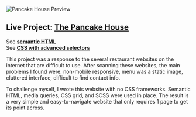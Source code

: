![Pancake House Preview](https://cdn.sanity.io/images/nof1t6y8/projects/9049948253f5c43a2a9f278247c30ed3cd9ce719-2538x1417.jpg)

## Live Project: [The Pancake House](https://pancakehouse.dev/)

See [**semantic HTML**](https://github.com/CarlsJr4/breakfastCafe/blob/master/index.html) \
See [**CSS with advanced selectors**](https://github.com/CarlsJr4/breakfastCafe/blob/master/stylesheets/pages/_home.scss)

This project was a response to the several restaurant websites on the internet that are difficult to use. After scanning these websites, the main problems I found were: non-mobile responsive, menu was a static image, cluttered interface, difficult to find contact info. 

To challenge myself, I wrote this website with no CSS frameworks. Semantic HTML, media queries, CSS grid, and SCSS were used in place. The result is a very simple and easy-to-navigate website that only requires 1 page to get its point across. 






